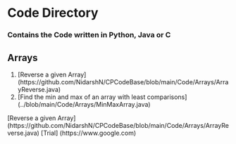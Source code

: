 # Code Directory

### Contains the Code written in Python, Java or C

## Arrays

<ol>
<li> 
[Reverse a given Array](https://github.com/NidarshN/CPCodeBase/blob/main/Code/Arrays/ArrayReverse.java) </li>
<li> [Find the min and max of an array with least comparisons](../blob/main/Code/Arrays/MinMaxArray.java)</li>
</ol>
[Reverse a given Array](https://github.com/NidarshN/CPCodeBase/blob/main/Code/Arrays/ArrayReverse.java)
[Trial] (https://www.google.com)
